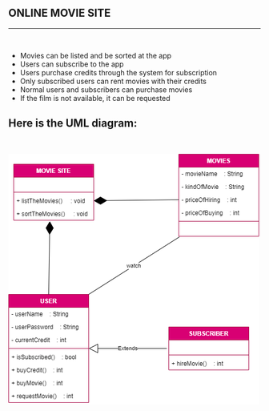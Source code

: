 ## ONLINE MOVIE SITE
----------------
<br>

- Movies can be listed and be sorted at the app
- Users can subscribe to the app
- Users purchase credits through the system for subscription
- Only subscribed users can rent movies with their credits
- Normal users and subscribers can purchase movies
- If the film is not available, it can be requested

Here is the UML diagram:
-
<br>

![UML Diagram](MovieSiteUML.png)